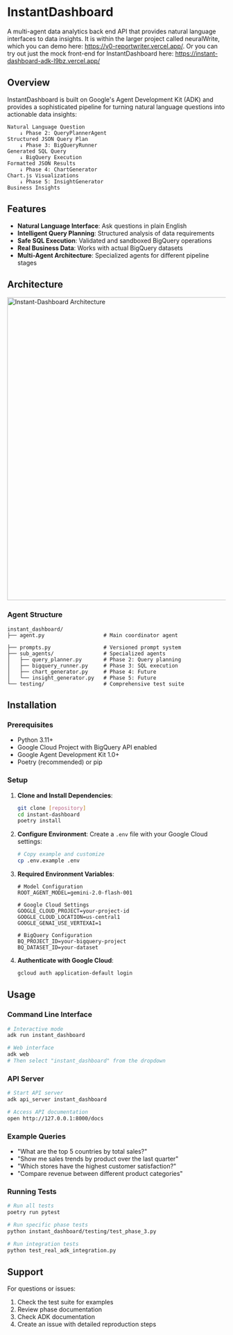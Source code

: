 # InstantDashboard

A multi-agent data analytics back end API that provides natural language interfaces to data insights. It is within the larger project called neuralWrite, which you can demo here: https://v0-reportwriter.vercel.app/. Or you can try out just the mock front-end for InstantDashboard here: https://instant-dashboard-adk-l9bz.vercel.app/

## Overview

InstantDashboard is built on Google's Agent Development Kit (ADK) and provides a sophisticated pipeline for turning natural language questions into actionable data insights:

```
Natural Language Question
    ↓ Phase 2: QueryPlannerAgent
Structured JSON Query Plan  
    ↓ Phase 3: BigQueryRunner
Generated SQL Query
    ↓ BigQuery Execution
Formatted JSON Results
    ↓ Phase 4: ChartGenerator 
Chart.js Visualizations
    ↓ Phase 5: InsightGenerator
Business Insights
```

## Features

- **Natural Language Interface**: Ask questions in plain English
- **Intelligent Query Planning**: Structured analysis of data requirements  
- **Safe SQL Execution**: Validated and sandboxed BigQuery operations
- **Real Business Data**: Works with actual BigQuery datasets
- **Multi-Agent Architecture**: Specialized agents for different pipeline stages

## Architecture
<img width="698" alt="Instant-Dashboard Architecture" src="https://github.com/user-attachments/assets/72b01fa0-763a-41ff-a9e6-047a25b2c21c" />

### Agent Structure
```
instant_dashboard/
├── agent.py                   # Main coordinator agent

├── prompts.py                 # Versioned prompt system
├── sub_agents/                # Specialized agents
│   ├── query_planner.py       # Phase 2: Query planning
│   ├── bigquery_runner.py     # Phase 3: SQL execution
│   ├── chart_generator.py     # Phase 4: Future
│   └── insight_generator.py   # Phase 5: Future
└── testing/                   # Comprehensive test suite
```


## Installation

### Prerequisites

- Python 3.11+
- Google Cloud Project with BigQuery API enabled
- Google Agent Development Kit 1.0+
- Poetry (recommended) or pip

### Setup

1. **Clone and Install Dependencies**:
   ```bash
   git clone [repository]
   cd instant-dashboard
   poetry install
   ```

2. **Configure Environment**:
   Create a `.env` file with your Google Cloud settings:
   ```bash
   # Copy example and customize
   cp .env.example .env
   ```

3. **Required Environment Variables**:
   ```
   # Model Configuration
   ROOT_AGENT_MODEL=gemini-2.0-flash-001
   
   # Google Cloud Settings
   GOOGLE_CLOUD_PROJECT=your-project-id
   GOOGLE_CLOUD_LOCATION=us-central1
   GOOGLE_GENAI_USE_VERTEXAI=1
   
   # BigQuery Configuration  
   BQ_PROJECT_ID=your-bigquery-project
   BQ_DATASET_ID=your-dataset
   ```

4. **Authenticate with Google Cloud**:
   ```bash
   gcloud auth application-default login
   ```

## Usage

### Command Line Interface

```bash
# Interactive mode
adk run instant_dashboard

# Web interface  
adk web
# Then select "instant_dashboard" from the dropdown
```

### API Server

```bash
# Start API server
adk api_server instant_dashboard

# Access API documentation
open http://127.0.0.1:8000/docs
```

### Example Queries

- "What are the top 5 countries by total sales?"
- "Show me sales trends by product over the last quarter"
- "Which stores have the highest customer satisfaction?"
- "Compare revenue between different product categories"

### Running Tests

```bash
# Run all tests
poetry run pytest

# Run specific phase tests
python instant_dashboard/testing/test_phase_3.py

# Run integration tests
python test_real_adk_integration.py
```


## Support

For questions or issues:
1. Check the test suite for examples
2. Review phase documentation
3. Check ADK documentation
4. Create an issue with detailed reproduction steps
